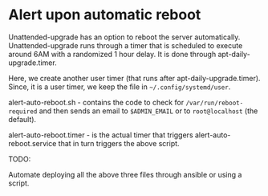 # Alert upon automatic reboot

Unattended-upgrade has an option to reboot the server automatically. Unattended-upgrade runs through a timer that is scheduled to execute around 6AM with a randomized 1 hour delay. It is done through apt-daily-upgrade.timer.

Here, we create another user timer (that runs after apt-daily-upgrade.timer). Since, it is a user timer, we keep the file in `~/.config/systemd/user`.

alert-auto-reboot.sh - contains the code to check for `/var/run/reboot-required` and then sends an email to `$ADMIN_EMAIL` or to `root@localhost` (the default).

alert-auto-reboot.timer - is the actual timer that triggers alert-auto-reboot.service that in turn triggers the above script.

TODO:

Automate deploying all the above three files through ansible or using a script.
